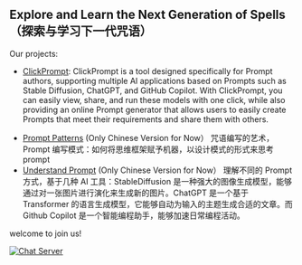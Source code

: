 Explore and Learn the Next Generation of Spells（探索与学习下一代咒语）
---
Our projects:

*   [ClickPrompt](https://github.com/prompt-engineering/click-prompt): ClickPrompt is a tool designed specifically for Prompt authors, supporting multiple AI applications based on Prompts such as Stable Diffusion, ChatGPT, and GitHub Copilot. With ClickPrompt, you can easily view, share, and run these models with one click, while also providing an online Prompt generator that allows users to easily create Prompts that meet their requirements and share them with others.
- [Prompt Patterns](https://github.com/prompt-engineering/prompt-patterns) (Only Chinese Version for Now） 咒语编写的艺术，Prompt 编写模式：如何将思维框架赋予机器，以设计模式的形式来思考 prompt 
- [Understand Prompt](https://github.com/prompt-engineering/understand-prompt) (Only Chinese Version for Now） 理解不同的 Prompt 方式，基于几种 AI 工具：StableDiffusion 是一种强大的图像生成模型，能够通过对一张图片进行演化来生成新的图片。ChatGPT 是一个基于 Transformer 的语言生成模型，它能够自动为输入的主题生成合适的文章。而 Github Copilot 是一个智能编程助手，能够加速日常编程活动。 

welcome to join us!

[![Chat Server](https://img.shields.io/badge/chat-discord-7289da.svg)](https://discord.gg/FSWXq4DmEj)


